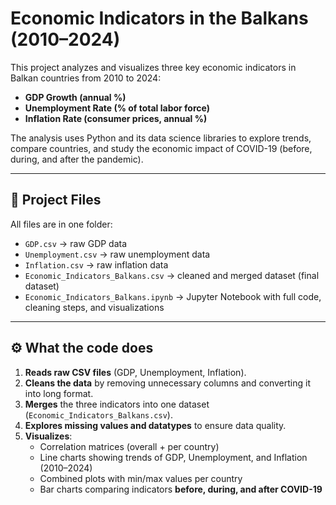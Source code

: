 # Economic Indicators in the Balkans (2010–2024)

This project analyzes and visualizes three key economic indicators in Balkan countries from 2010 to 2024:
- **GDP Growth (annual %)**
- **Unemployment Rate (% of total labor force)**
- **Inflation Rate (consumer prices, annual %)**

The analysis uses Python and its data science libraries to explore trends, compare countries, and study the economic impact of COVID-19 (before, during, and after the pandemic).

---

## 📂 Project Files
All files are in one folder:
- `GDP.csv` → raw GDP data  
- `Unemployment.csv` → raw unemployment data  
- `Inflation.csv` → raw inflation data  
- `Economic_Indicators_Balkans.csv` → cleaned and merged dataset (final dataset)  
- `Economic_Indicators_Balkans.ipynb` → Jupyter Notebook with full code, cleaning steps, and visualizations    

---

## ⚙️ What the code does
1. **Reads raw CSV files** (GDP, Unemployment, Inflation).  
2. **Cleans the data** by removing unnecessary columns and converting it into long format.  
3. **Merges** the three indicators into one dataset (`Economic_Indicators_Balkans.csv`).  
4. **Explores missing values and datatypes** to ensure data quality.  
5. **Visualizes**:
   - Correlation matrices (overall + per country)  
   - Line charts showing trends of GDP, Unemployment, and Inflation (2010–2024)  
   - Combined plots with min/max values per country  
   - Bar charts comparing indicators **before, during, and after COVID-19**  


